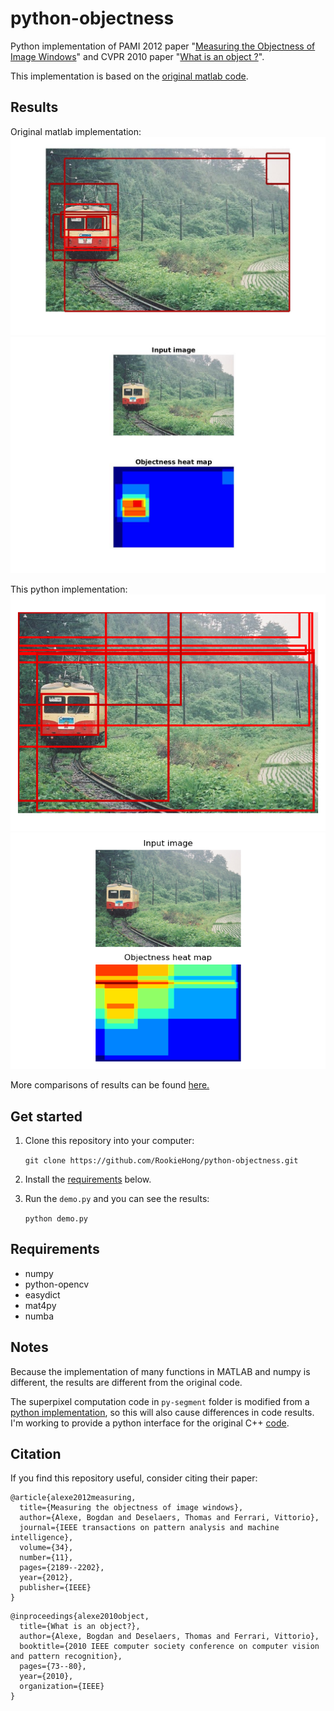 # python-objectness
Python implementation of PAMI 2012 paper "[Measuring the Objectness of Image Windows](https://doi.org/10.1109/TPAMI.2012.28)" and CVPR 2010 paper "[What is an object ?](https://ieeexplore.ieee.org/document/5540226/)".

This implementation is based on the [original matlab code](http://www.vision.ee.ethz.ch/~calvin).

## Results

Original matlab implementation:
![Original](results/original/002053_comb_boxes.jpg)
![Original](results/original/002053_comb_heatmap.jpg)

This python implementation:
![Python](results/my_impl/002053_comb_boxes.png)
![Python](results/my_impl/002053_comb_heatmap.png)

More comparisons of results can be found [here.](results/readme.md)

## Get started

1. Clone this repository into your computer:

    `git clone https://github.com/RookieHong/python-objectness.git`

2. Install the [requirements](#Requirements) below.

3. Run the `demo.py` and you can see the results:

    `python demo.py`

## Requirements
- numpy
- python-opencv
- easydict
- mat4py
- numba

## Notes

Because the implementation of many functions in MATLAB and numpy is different, the results are different from the original code.

The superpixel computation code in `py-segment` folder is modified from a [python implementation](https://github.com/luisgabriel/image-segmentation), so this will also cause differences in code results. I'm working to provide a python interface for the original C++ [code](http://cs.brown.edu/~pff/segment/).

## Citation

If you find this repository useful, consider citing their paper:

```
@article{alexe2012measuring,
  title={Measuring the objectness of image windows},
  author={Alexe, Bogdan and Deselaers, Thomas and Ferrari, Vittorio},
  journal={IEEE transactions on pattern analysis and machine intelligence},
  volume={34},
  number={11},
  pages={2189--2202},
  year={2012},
  publisher={IEEE}
}
```

```
@inproceedings{alexe2010object,
  title={What is an object?},
  author={Alexe, Bogdan and Deselaers, Thomas and Ferrari, Vittorio},
  booktitle={2010 IEEE computer society conference on computer vision and pattern recognition},
  pages={73--80},
  year={2010},
  organization={IEEE}
}
```